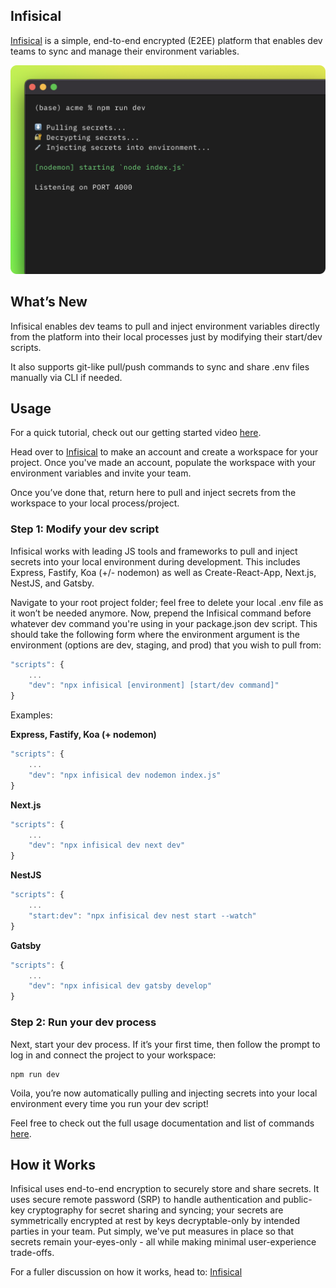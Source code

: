 ## Infisical

[Infisical](https://infisical.com/) is a simple, end-to-end encrypted (E2EE) platform that enables dev teams to sync and manage their environment variables.

![alt text](/img/terminal.png)

## What’s New

Infisical enables dev teams to pull and inject environment variables directly from the platform into their local processes just by modifying their start/dev scripts.

It also supports git-like pull/push commands to sync and share .env files manually via CLI if needed.

## Usage

For a quick tutorial, check out our getting started video [here](https://www.youtube.com/watch?v=fgNTyZdHiQQ).

Head over to [Infisical](https://infisical.com/) to make an account and create a workspace for your project. Once you've made an account, populate the workspace with your environment variables and invite your team.

Once you’ve done that, return here to pull and inject secrets from the workspace to your local process/project.

### Step 1: Modify your dev script

Infisical works with leading JS tools and frameworks to pull and inject secrets into your local environment during development. This includes Express, Fastify, Koa (+/- nodemon) as well as Create-React-App, Next.js, NestJS, and Gatsby.

Navigate to your root project folder; feel free to delete your local .env file as it won’t be needed anymore. Now, prepend the Infisical command before whatever dev command you're using in your package.json dev script. This should take the following form where the environment argument is the environment (options are dev, staging, and prod) that you wish to pull from:

```jsx
"scripts": {
	...
	"dev": "npx infisical [environment] [start/dev command]"
}
```

Examples:

**Express, Fastify, Koa (+ nodemon)**

```jsx
"scripts": {
	...
	"dev": "npx infisical dev nodemon index.js"
}
```

**Next.js**

```jsx
"scripts": {
	...
	"dev": "npx infisical dev next dev"
}
```

**NestJS**

```jsx
"scripts": {
	...
	"start:dev": "npx infisical dev nest start --watch"
}
```

**Gatsby**

```jsx
"scripts": {
	...
	"dev": "npx infisical dev gatsby develop"
}
```

### Step 2: Run your dev process

Next, start your dev process. If it’s your first time, then follow the prompt to log in and connect the project to your workspace:

```
npm run dev
```

Voila, you’re now automatically pulling and injecting secrets into your local environment every time you run your dev script!

Feel free to check out the full usage documentation and list of commands [here](https://infisical.com/docs/gettingStarted).

## How it Works

Infisical uses end-to-end encryption to securely store and share secrets. It uses secure remote password (SRP) to handle authentication and public-key cryptography for secret sharing and syncing; your secrets are symmetrically encrypted at rest by keys decryptable-only by intended parties in your team. Put simply, we've put measures in place so that secrets remain your-eyes-only - all while making minimal user-experience trade-offs.

For a fuller discussion on how it works, head to: [Infisical](https://infisical.com)
